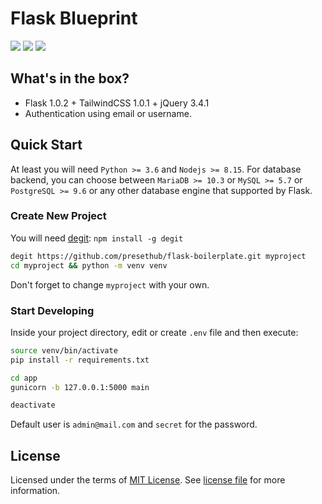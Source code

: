 # Flask Blueprint

[![](https://travis-ci.org/presethub/flask-boilerplate.svg?branch=master)](https://travis-ci.org/presethub/flask-boilerplate)
[![](https://img.shields.io/badge/license-mit-green.svg?style=flat-square)](https://choosealicense.com/licenses/mit/)
[![](https://img.shields.io/badge/python-3.6%20%7C%203.7-blue.svg?style=flat-square)]([https://git/](https://github.com/presethub/flask-boilerplate))

## What's in the box?

- Flask 1.0.2 + TailwindCSS 1.0.1 + jQuery 3.4.1
- Authentication using email or username.

## Quick Start

At least you will need `Python >= 3.6` and `Nodejs >= 8.15`. For database backend, you can choose between
`MariaDB >= 10.3` or `MySQL >= 5.7` or `PostgreSQL >= 9.6` or any other database engine that supported by Flask.

### Create New Project

You will need [degit](https://github.com/Rich-Harris/degit): `npm install -g degit`

```sh
degit https://github.com/presethub/flask-boilerplate.git myproject
cd myproject && python -m venv venv
```

Don't forget to change `myproject` with your own.

### Start Developing

Inside your project directory, edit or create `.env` file and then execute:

```bash
source venv/bin/activate
pip install -r requirements.txt

cd app
gunicorn -b 127.0.0.1:5000 main

deactivate
```

Default user is `admin@mail.com` and `secret` for the password.

## License

Licensed under the terms of [MIT License][choosealicense]. See [license file](./license.txt) for more information.

[choosealicense]:https://choosealicense.com/licenses/mit/
